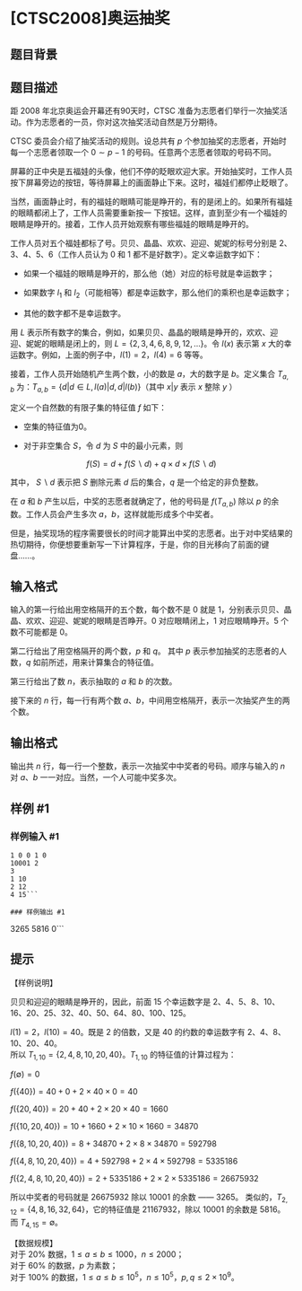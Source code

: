 # [CTSC2008]奥运抽奖

## 题目背景



## 题目描述

距 $2008$ 年北京奥运会开幕还有90天时，CTSC 准备为志愿者们举行一次抽奖活动。作为志愿者的一员，你对这次抽奖活动自然是万分期待。

CTSC 委员会介绍了抽奖活动的规则。设总共有 $p$ 个参加抽奖的志愿者，开始时每一个志愿者领取一个 $0 \sim p-1$ 的号码。任意两个志愿者领取的号码不同。  

屏幕的正中央是五福娃的头像，他们不停的眨眼欢迎大家。开始抽奖时，工作人员按下屏幕旁边的按钮，等待屏幕上的画面静止下来。这时，福娃们都停止眨眼了。  

当然，画面静止时，有的福娃的眼睛可能是睁开的，有的是闭上的。如果所有福娃的眼睛都闭上了，工作人员需要重新按一 下按钮。这样，直到至少有一个福娃的眼睛是睁开的。接着，工作人员开始观察有哪些福娃的眼睛是睁开的。

工作人员对五个福娃都标了号。贝贝、晶晶、欢欢、迎迎、妮妮的标号分别是 $2$、$3$、$4$、$5$、$6$（工作人员认为 $0$ 和 $1$ 都不是好数字）。定义幸运数字如下：

- 如果一个福娃的眼睛是睁开的，那么他（她）对应的标号就是幸运数字；

- 如果数字 $l_1$ 和 $l_2$（可能相等）都是幸运数字，那么他们的乘积也是幸运数字；

- 其他的数字都不是幸运数字。

用 $L$ 表示所有数字的集合，例如，如果贝贝、晶晶的眼睛是睁开的，欢欢、迎迎、妮妮的眼睛是闭上的，则 $L=\{2,3,4,6,8,9,12,…\}$。令 $l(x)$ 表示第 $x$ 大的幸运数字。例如，上面的例子中，$l(1)=2$，$l(4)=6$ 等等。

接着，工作人员开始随机产生两个数，小的数是 $a$，大的数字是 $b$。定义集合 $T_{a,b}$ 为：$T_{a,b}=\{d|d∈L,l(a)|d,d|l(b)\}$（其中 $x|y$ 表示 $x$ 整除 $y$ ）

定义一个自然数的有限子集的特征值 $f$ 如下：

- 空集的特征值为$0$。

- 对于非空集合 $S$，令 $d$ 为 $S$ 中的最小元素，则

$$f(S)=d+f(S\backslash d)+q\times d\times f(S\backslash d)$$

其中， $S\backslash d$ 表示把 $S$ 删除元素 $d$ 后的集合，$q$ 是一个给定的非负整数。

在 $a$ 和 $b$ 产生以后，中奖的志愿者就确定了，他的号码是 $f(T_{a,b})$ 除以 $p$ 的余数。工作人员会产生多次 $a$，$b$，这样就能形成多个中奖者。  

但是，抽奖现场的程序需要很长的时间才能算出中奖的志愿者。出于对中奖结果的热切期待，你便想要重新写一下计算程序，于是，你的目光移向了前面的键盘……。

## 输入格式

输入的第一行给出用空格隔开的五个数，每个数不是 $0$ 就是 $1$，分别表示贝贝、晶晶、欢欢、迎迎、妮妮的眼睛是否睁开。$0$ 对应眼睛闭上，$1$ 对应眼睛睁开。$5$ 个数不可能都是 $0$。

第二行给出了用空格隔开的两个数，$p$ 和 $q$。 其中 $p$ 表示参加抽奖的志愿者的人数，$q$ 如前所述，用来计算集合的特征值。

第三行给出了数 $n$，表示抽取的 $a$ 和 $b$ 的次数。

接下来的 $n$ 行，每一行有两个数 $a$、$b$，中间用空格隔开，表示一次抽奖产生的两个数。

## 输出格式

输出共 $n$ 行，每一行一个整数，表示一次抽奖中中奖者的号码。顺序与输入的 $n$ 对 $a$、$b$ 一一对应。当然，一个人可能中奖多次。

## 样例 #1

### 样例输入 #1
```
1 0 0 1 0
10001 2
3
1 10
2 12
4 15```

### 样例输出 #1

```
3265
5816
0```

## 提示

【样例说明】

贝贝和迎迎的眼睛是睁开的，因此，前面 $15$ 个幸运数字是 $2$、$4$、$5$、$8$、$10$、$16$、$20$、$25$、$32$、$40$、$50$、$64$、$80$、$100$、$125$。  

$l(1) = 2$，$l(10) = 40$。既是 $2$ 的倍数，又是 $40$ 的约数的幸运数字有 $2$、$4$、$8$、$10$、$20$、$40$。  
所以 $T_{1,10} = \{2,4,8,10,20,40\}$。$T_{1,10}$ 的特征值的计算过程为：

$f(\emptyset )=0$

$f(\{40\})=40+0+2\times40\times0=40$

$f(\{20,40\})=20+40+2\times20\times40=1660$

$f(\{10,20,40\})=10+1660+2\times10\times1660=34870$

$f(\{8,10,20,40\})=8+34870+2\times8\times34870=592798$

$f(\{4,8,10,20,40\})=4+592798+2\times4\times592798=5335186$

$f(\{2,4,8,10,20,40\})=2+5335186+2\times2\times5335186=26675932$

所以中奖者的号码就是 $26675932$ 除以 $10001$ 的余数 —— $3265$。
类似的，$T_{2,12} = \{4,8,16,32,64\}$，它的特征值是 $21167932$，除以 $10001$ 的余数是 $5816$。而 $T_{4,15} = \emptyset$。

【数据规模】   
对于 $20\%$ 数据，$1 ≤ a ≤ b ≤1000$，$n ≤ 2000$；   
对于 $60\%$ 的数据，$p$ 为素数；   
对于 $100\%$ 的数据，$1 ≤ a ≤ b ≤ 10^5$，$n ≤ 10^5$，$p, q ≤ 2 \times 10^9$。
